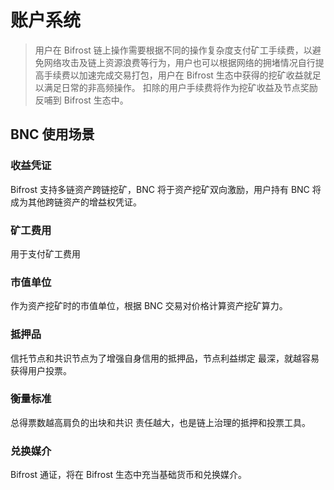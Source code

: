 # 账户系统

> 用户在 Bifrost 链上操作需要根据不同的操作复杂度支付矿工手续费，以避免网络攻击及链上资源浪费等行为，用户也可以根据网络的拥堵情况自行提高手续费以加速完成交易打包，用户在 Bifrost 生态中获得的挖矿收益就足以满足日常的非高频操作。 扣除的用户手续费将作为挖矿收益及节点奖励反哺到 Bifrost 生态中。

## BNC 使用场景
### 收益凭证
Bifrost 支持多链资产跨链挖矿，BNC 将于资产挖矿双向激励，用户持有 BNC 将成为其他跨链资产的增益权凭证。

### 矿工费用
用于支付矿工费用

### 市值单位
作为资产挖矿时的市值单位，根据 BNC 交易对价格计算资产挖矿算力。

### 抵押品
信托节点和共识节点为了增强自身信用的抵押品，节点利益绑定 最深，就越容易获得用户投票。

### 衡量标准
总得票数越高肩负的出块和共识 责任越大，也是链上治理的抵押和投票工具。

### 兑换媒介
Bifrost 通证，将在 Bifrost 生态中充当基础货币和兑换媒介。